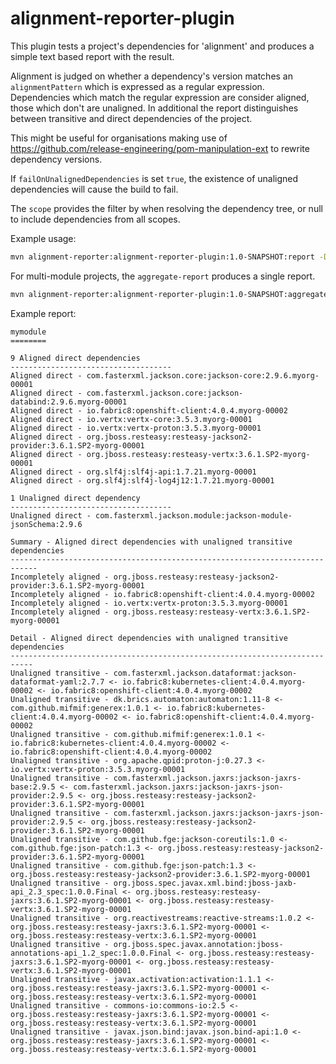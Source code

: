 # alignment-reporter-plugin

This plugin tests a project's dependencies for 'alignment' and produces a simple text based report with the result.

Alignment is judged on whether a dependency's version matches an `alignmentPattern` which is expressed as a  regular expression.  Dependencies which
match the regular expression are consider aligned, those which don't are unaligned. In additional the report distinguishes
between transitive and direct dependencies of the project.

This might be useful for organisations making use of https://github.com/release-engineering/pom-manipulation-ext to rewrite dependency
versions.

If `failOnUnalignedDependencies` is set `true`, the existence of unaligned dependencies will cause the build to fail.

The `scope` provides the filter by when resolving the dependency tree, or null to include dependencies from all scopes.

Example usage:

```bash
mvn alignment-reporter:alignment-reporter-plugin:1.0-SNAPSHOT:report -Dscope=runtime -DalignmentPattern=myorg
```

For multi-module projects, the ``aggregate-report`` produces a single report.

```bash
mvn alignment-reporter:alignment-reporter-plugin:1.0-SNAPSHOT:aggregate-report -Dscope=runtime -DalignmentPattern=myorg
```

Example report:

```========
mymodule
========

9 Aligned direct dependencies
------------------------------------
Aligned direct - com.fasterxml.jackson.core:jackson-core:2.9.6.myorg-00001
Aligned direct - com.fasterxml.jackson.core:jackson-databind:2.9.6.myorg-00001
Aligned direct - io.fabric8:openshift-client:4.0.4.myorg-00002
Aligned direct - io.vertx:vertx-core:3.5.3.myorg-00001
Aligned direct - io.vertx:vertx-proton:3.5.3.myorg-00001
Aligned direct - org.jboss.resteasy:resteasy-jackson2-provider:3.6.1.SP2-myorg-00001
Aligned direct - org.jboss.resteasy:resteasy-vertx:3.6.1.SP2-myorg-00001
Aligned direct - org.slf4j:slf4j-api:1.7.21.myorg-00001
Aligned direct - org.slf4j:slf4j-log4j12:1.7.21.myorg-00001

1 Unaligned direct dependency
------------------------------------
Unaligned direct - com.fasterxml.jackson.module:jackson-module-jsonSchema:2.9.6

Summary - Aligned direct dependencies with unaligned transitive dependencies
----------------------------------------------------------------------------
Incompletely aligned - org.jboss.resteasy:resteasy-jackson2-provider:3.6.1.SP2-myorg-00001
Incompletely aligned - io.fabric8:openshift-client:4.0.4.myorg-00002
Incompletely aligned - io.vertx:vertx-proton:3.5.3.myorg-00001
Incompletely aligned - org.jboss.resteasy:resteasy-vertx:3.6.1.SP2-myorg-00001

Detail - Aligned direct dependencies with unaligned transitive dependencies
---------------------------------------------------------------------------
Unaligned transitive - com.fasterxml.jackson.dataformat:jackson-dataformat-yaml:2.7.7 <- io.fabric8:kubernetes-client:4.0.4.myorg-00002 <- io.fabric8:openshift-client:4.0.4.myorg-00002
Unaligned transitive - dk.brics.automaton:automaton:1.11-8 <- com.github.mifmif:generex:1.0.1 <- io.fabric8:kubernetes-client:4.0.4.myorg-00002 <- io.fabric8:openshift-client:4.0.4.myorg-00002
Unaligned transitive - com.github.mifmif:generex:1.0.1 <- io.fabric8:kubernetes-client:4.0.4.myorg-00002 <- io.fabric8:openshift-client:4.0.4.myorg-00002
Unaligned transitive - org.apache.qpid:proton-j:0.27.3 <- io.vertx:vertx-proton:3.5.3.myorg-00001
Unaligned transitive - com.fasterxml.jackson.jaxrs:jackson-jaxrs-base:2.9.5 <- com.fasterxml.jackson.jaxrs:jackson-jaxrs-json-provider:2.9.5 <- org.jboss.resteasy:resteasy-jackson2-provider:3.6.1.SP2-myorg-00001
Unaligned transitive - com.fasterxml.jackson.jaxrs:jackson-jaxrs-json-provider:2.9.5 <- org.jboss.resteasy:resteasy-jackson2-provider:3.6.1.SP2-myorg-00001
Unaligned transitive - com.github.fge:jackson-coreutils:1.0 <- com.github.fge:json-patch:1.3 <- org.jboss.resteasy:resteasy-jackson2-provider:3.6.1.SP2-myorg-00001
Unaligned transitive - com.github.fge:json-patch:1.3 <- org.jboss.resteasy:resteasy-jackson2-provider:3.6.1.SP2-myorg-00001
Unaligned transitive - org.jboss.spec.javax.xml.bind:jboss-jaxb-api_2.3_spec:1.0.0.Final <- org.jboss.resteasy:resteasy-jaxrs:3.6.1.SP2-myorg-00001 <- org.jboss.resteasy:resteasy-vertx:3.6.1.SP2-myorg-00001
Unaligned transitive - org.reactivestreams:reactive-streams:1.0.2 <- org.jboss.resteasy:resteasy-jaxrs:3.6.1.SP2-myorg-00001 <- org.jboss.resteasy:resteasy-vertx:3.6.1.SP2-myorg-00001
Unaligned transitive - org.jboss.spec.javax.annotation:jboss-annotations-api_1.2_spec:1.0.0.Final <- org.jboss.resteasy:resteasy-jaxrs:3.6.1.SP2-myorg-00001 <- org.jboss.resteasy:resteasy-vertx:3.6.1.SP2-myorg-00001
Unaligned transitive - javax.activation:activation:1.1.1 <- org.jboss.resteasy:resteasy-jaxrs:3.6.1.SP2-myorg-00001 <- org.jboss.resteasy:resteasy-vertx:3.6.1.SP2-myorg-00001
Unaligned transitive - commons-io:commons-io:2.5 <- org.jboss.resteasy:resteasy-jaxrs:3.6.1.SP2-myorg-00001 <- org.jboss.resteasy:resteasy-vertx:3.6.1.SP2-myorg-00001
Unaligned transitive - javax.json.bind:javax.json.bind-api:1.0 <- org.jboss.resteasy:resteasy-jaxrs:3.6.1.SP2-myorg-00001 <- org.jboss.resteasy:resteasy-vertx:3.6.1.SP2-myorg-00001
```

